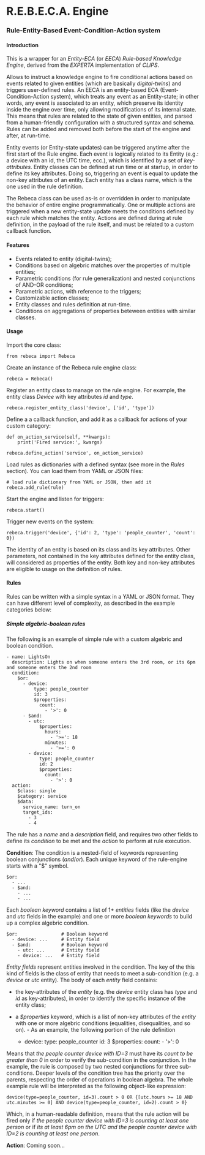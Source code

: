 # R.E.B.E.C.A. Engine
### Rule-Entity-Based Event-Condition-Action system

#### Introduction

This is a wrapper for an *Entity-ECA* (or *EECA*) *Rule-based Knowledge Engine*, derived from the *EXPERTA* implementation of *CLIPS*.

Allows to instruct a knowledge engine to fire conditional actions based on events related to given entities (which are basically *digital-twins*) and triggers user-defined rules. An EECA is an entity-based ECA (Event-Condition-Action system), which treats any event as an Entity-state; in other words, any event is associated to an entity, which preserve its identity inside the engine over time, only allowing modifications of its internal state. This means that rules are related to the state of given entities, and parsed from a human-friendly configuration with a structured syntax and schema. Rules can be added and removed both before the start of the engine and after, at run-time.

Entity events (or Entity-state updates) can be triggered anytime after the first start of the Rule engine. Each event is logically related to its Entity (e.g.: a device with an id, the UTC time, ecc.), which is identified by a set of *key-attributes*. Entity classes can be defined at run time or at startup, in order to define its key attributes. Doing so, triggering an event is equal to update the non-key attributes of an entity. Each entity has a class name, which is the one used in the rule definition.

The Rebeca class can be used as-is or overridden in order to manipulate the behavior of entire engine programmatically. One or multiple actions are triggered when a new entity-state update meets the conditions defined by each rule which matches the entity. Actions are defined during at rule definition, in the payload of the rule itself, and must be related to a custom callback function.

#### Features

- Events related to entity (digital-twins);
- Conditions based on algebric matches over the properties of multiple entities;
- Parametric conditions (for rule generalization) and nested conjunctions of AND-OR conditions;
- Parametric actions, with reference to the triggers;
- Customizable action classes;
- Entity classes and rules definition at run-time.
- Conditions on aggregations of properties beteween entities with similar classes.

#### Usage

Import the core class:

    from rebeca import Rebeca

Create an instance of the Rebeca rule engine class:

    rebeca = Rebeca()

Register an entity class to manage on the rule engine. For example, the entity class *Device* with key attributes *id* and *type*.

    rebeca.register_entity_class('device', ['id', 'type'])
    
Define a a callback function, and add it as a callback for actions of your custom category:

    def on_action_service(self, **kwargs):
        print('Fired service:', kwargs)

    rebeca.define_action('service', on_action_service)
    
Load rules as dictionaries with a defined syntax (see more in the *Rules* section). You can load them from YAML or JSON files:

    # load rule dictionary from YAML or JSON, then add it
    rebeca.add_rule(rule)
    
Start the engine and listen for triggers:

    rebeca.start()
    
Trigger new events on the system:

    rebeca.trigger('device', {'id': 2, 'type': 'people_counter', 'count': 0})

The identity of an entity is based on its class and its key attributes. Other parameters, not contained in the key attributes defined for the entity class, will considered as properties of the entity. Both key and non-key attributes are eligible to usage on the definition of rules.

#### Rules

Rules can be written with a simple syntax in a YAML or JSON format. They can have different level of complexity, as described in the example categories below:

##### Simple algebric-boolean rules

The following is an example of simple rule with a custom algebric and boolean condition.

    - name: LightsOn
      description: Lights on when someone enters the 3rd room, or its 6pm and someone enters the 2nd room
      condition:
        $or:
          - device:
              type: people_counter
              id: 3
              $properties:
                count:
                  - '>': 0
          - $and:
            - utc:
                $properties:
                  hours:
                    - '>=': 18
                  minutes:
                    - '>=': 0
            - device:
                type: people_counter
                id: 2
                $properties:
                  count:
                    - '>': 0
      action:
        $class: single
        $category: service
        $data:
          service_name: turn_on
          target_ids:
            - 3
            - 4

The rule has a *name* and a *description* field, and requires two other fields to define its *condition* to be met and the *action* to perform at rule execution.

**Condition**: The condition is a nested-field of keywords representing boolean conjunctions (*and*/*or*). Each unique keyword of the rule-engine starts with a "$" symbol.

    $or:
      - ...
      - $and:
        - ...
        - ...

Each *boolean keyword* contains a list of 1+ *entities* fields (like the *device* and *utc* fields in the example) and one or more *boolean keywords* to build up a complex algebric condition.

    $or:                # Boolean keyword
      - device: ...     # Entity field
      - $and:           # Boolean keyword
        - utc: ...      # Entity field
        - device: ...   # Entity field

*Entity fields* represent entities involved in the condition. The key of the this kind of fields is the class of entity that needs to meet a sub-condition (e.g. a *device* or *utc* entity). The body of each *entity* field contains:
 
- the key-attributes of the *entity* (e.g. the *device* entity class has *type* and *id* as key-attributes), in order to identify the specific instance of the entity class;
- a *$properties* keyword, which is a list of non-key attributes of the *entity* with one or more algebric conditions (equalities, disequalities, and so on). 
                  - 
As an example, the following portion of the rule definition

    - device:
          type: people_counter
          id: 3
          $properties:
            count:
              - '>': 0

Means that *the people counter device with ID=3* must have its *count to be greater than 0* in order to verify the sub-condition in the conjunction.
In the example, the rule is composed by two nested conjunctions for three sub-conditions. Deeper levels of the condition tree has the priority over the parents, respecting the order of operations in boolean algebra. The whole example rule will be interpreted as the following object-like expression:

    device(type=people_counter, id=3).count > 0 OR {[utc.hours >= 18 AND utc.minutes >= 0] AND device(type=people_counter, id=2).count > 0}
    
Which, in a human-readable definition, means that the rule action will be fired only if *the people counter device with ID=3 is counting at least one person* or if *its at least 6pm on the UTC and the people counter device with ID=2 is counting at least one person*.

**Action**: Coming soon...
